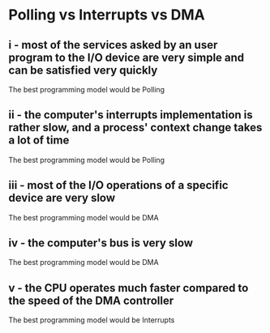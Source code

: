 # Polling vs Interrupts vs DMA

## i - most of the services asked by an user program to the I/O device are very simple and can be satisfied very quickly

The best programming model would be Polling

## ii - the computer's interrupts implementation is rather slow, and a process' context change takes a lot of time

The best programming model would be Polling

## iii - most of the I/O operations of a specific device are very slow

The best programming model would be DMA

## iv - the computer's bus is very slow

The best programming model would be DMA

## v - the CPU operates much faster compared to the speed of the DMA controller

The best programming model would be Interrupts
